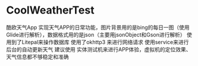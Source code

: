 # CoolWeatherTest
酷欧天气App
实现天气APP的日常功能，图片背景用的是bing的每日一图（使用Glide进行解析），数据格式用的是json（主要用jsonObject和Gson进行解析）
使用到了Litepal来操作数据库
使用了okhttp3 来进行网络请求
使用service来进行后台的自动更新天气
建议使用 实体测试机来进行APP体验，虚拟机的定位效果、天气信息都不够稳定和准确
